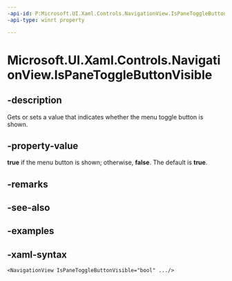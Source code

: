 ```yaml
---
-api-id: P:Microsoft.UI.Xaml.Controls.NavigationView.IsPaneToggleButtonVisible
-api-type: winrt property

---
```

<!-- Property syntax.
public bool IsPaneToggleButtonVisible { get;  set; }
-->

# Microsoft.UI.Xaml.Controls.NavigationView.IsPaneToggleButtonVisible


## -description

Gets or sets a value that indicates whether the menu toggle button is shown.


## -property-value

**true** if the menu button is shown; otherwise, **false**. The default is **true**.


## -remarks


## -see-also


## -examples


## -xaml-syntax

```xaml
<NavigationView IsPaneToggleButtonVisible="bool" .../>
```


